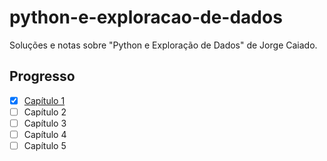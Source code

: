 # python-e-exploracao-de-dados

Soluções e notas sobre "Python e Exploração de Dados" de Jorge Caiado.

## Progresso

- [x] [Capítulo 1](cap01)
- [ ] Capítulo 2
- [ ] Capítulo 3
- [ ] Capítulo 4
- [ ] Capítulo 5

